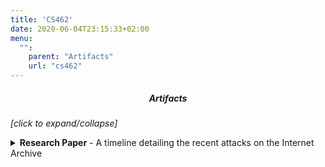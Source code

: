 ```yaml
---
title: 'CS462'
date: 2020-06-04T23:15:33+02:00
menu:
  "":
    parent: "Artifacts"
    url: "cs462"
---
```


<h5 style="text-align:center">Artifacts</h5>

 <i>[click to expand/collapse]</i>

<details>
  <summary><strong>Research Paper</strong> - A timeline detailing the recent attacks on the Internet Archive</summary>

  {{< pdfReader "CS462_EmilssonAtticus_ResearchPaper.pdf" >}}
</details>